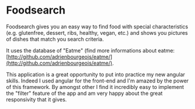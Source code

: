 Foodsearch
==========

Foodsearch gives you an easy way to find food with special characteristics (e.g. glutenfree, dessert, ribs, healthy, vegan, etc.) and shows you pictures of dishes that match you search criteria.

It uses the database of "Eatme" (find more informations about eatme: [http://github.com/adrienbourgeois/eatme/](http://github.com/adrienbourgeois/eatme/).

This application is a great opportunity to put into practice my new angular skills. Indeed I used angular for the front-end and I'm amazed by the power of this framework. By amongst other I find it incredibly easy to implement the "filter" feature of the app and am very happy about the great responsivity that it gives.
